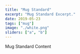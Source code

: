 ```yaml
---
title: "Mug Standard"
excerpt: "Mug Standard Excerpt."
date: 2019-05-23
tags: ["mug"]
image: "./white.png"
sliders: ["a", "b"]
---
```


Mug Standard Content
